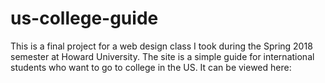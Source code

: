 # us-college-guide

This is a final project for a web design class I took during the Spring 2018 semester at Howard University. The site is a simple guide for international students who want to go to college in the US. It can be viewed here:
